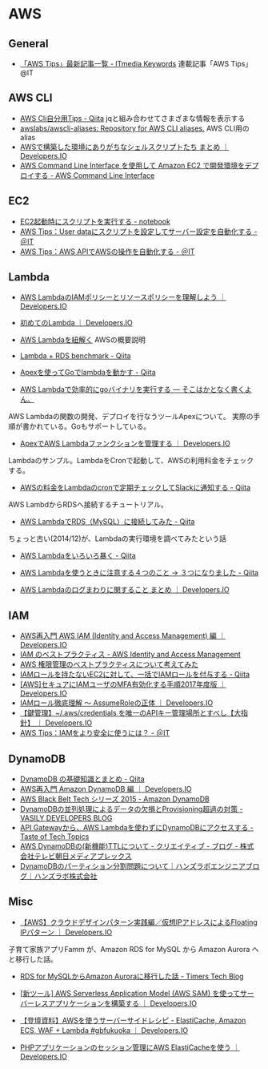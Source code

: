 # AWS

## General

* [「AWS Tips」最新記事一覧 - ITmedia Keywords](http://www.atmarkit.co.jp/ait/kw/awstips.html)  連載記事「AWS Tips」 @IT

## AWS CLI

* [AWS Cli自分用Tips - Qiita](http://qiita.com/takachan/items/421928dc61c51af97fb1)  jqと組み合わせてさまざまな情報を表示する
* [awslabs/awscli-aliases: Repository for AWS CLI aliases.](https://github.com/awslabs/awscli-aliases) AWS CLI用のalias
* [AWSで構築した環境にありがちなシェルスクリプトたち まとめ ｜ Developers.IO](http://dev.classmethod.jp/cloud/aws/aws-shellscript-summary/)
* [AWS Command Line Interface を使用して Amazon EC2 で開発環境をデプロイする - AWS Command Line Interface](http://docs.aws.amazon.com/ja_jp/cli/latest/userguide/tutorial-ec2-ubuntu.html)

## EC2

* [EC2起動時にスクリプトを実行する - notebook](http://swfz.hatenablog.com/entry/2015/10/15/202128)
* [AWS Tips：User dataにスクリプトを設定してサーバー設定を自動化する - ＠IT](http://www.atmarkit.co.jp/ait/articles/1408/25/news016.html)
* [AWS Tips：AWS APIでAWSの操作を自動化する - ＠IT](http://www.atmarkit.co.jp/ait/articles/1408/25/news015.html)

## Lambda

* [AWS LambdaのIAMポリシーとリソースポリシーを理解しよう ｜ Developers.IO](http://dev.classmethod.jp/cloud/aws/policies-for-lambda/)
* [初めてのLambda ｜ Developers.IO](http://dev.classmethod.jp/cloud/aws/sugano-002-lambda/)

* [AWS Lambdaを紐解く](https://www.slideshare.net/keisuke69/aws-lambda-46129981) AWSの概要説明
* [Lambda + RDS benchmark - Qiita](http://qiita.com/taruhachi/items/3f95ae3e84f56edb3787)
* [Apexを使ってGoでlambdaを動かす - Qiita](http://qiita.com/dora56/items/b3acb3f4e45e68dce6a8)
* [AWS Lambdaで効率的にgoバイナリを実行する — そこはかとなく書くよん。](http://tdoc.info/blog/2016/01/07/lambda.html)

AWS Lambdaの関数の開発、デプロイを行なうツールApexについて。
実際の手順が書かれている。Goもサポートしている。

* [ApexでAWS Lambdaファンクションを管理する ｜ Developers.IO](http://dev.classmethod.jp/cloud/aws/how-to-manage-aws-lambda-functions-with-apex/)

Lambdaのサンプル。LambdaをCronで起動して、AWSの利用料金をチェックする。

* [AWSの料金をLambdaのcronで定期チェックしてSlackに通知する - Qiita](http://qiita.com/saku/items/fc6b70a420a5c510de2b)

AWS LambdからRDSへ接続するチュートリアル。

* [AWS LambdaでRDS（MySQL）に接続してみた - Qiita](http://qiita.com/Keisuke69/items/cba4b501e91da95188f8)

ちょっと古い(2014/12)が、Lambdaの実行環境を調べてみたという話

* [AWS Lambdaをいろいろ暴く - Qiita](http://qiita.com/Keisuke69/items/9951a93fd711360a61c5)

* [AWS Lambdaを使うときに注意する４つのこと -> ３つになりました - Qiita](http://qiita.com/imafuku/items/55844535dcc8e3861bd0#%E3%81%9D%E3%81%AE%EF%BC%92%E5%88%B6%E9%99%90)
* [AWS Lambdaのログまわりに関すること まとめ ｜ Developers.IO](http://dev.classmethod.jp/cloud/aws/lambda-and-cloudwatch/)

## IAM

* [AWS再入門 AWS IAM (Identity and Access Management) 編 ｜ Developers.IO](http://dev.classmethod.jp/cloud/aws/cm-advent-calendar-2015-getting-started-again-aws-iam/#getting-started3)
* [IAM のベストプラクティス - AWS Identity and Access Management](http://docs.aws.amazon.com/ja_jp/IAM/latest/UserGuide/best-practices.html)
* [AWS 権限管理のベストプラクティスについて考えてみた](https://blog.manabusakai.com/2015/03/aws-authority-management/)
* [IAMロールを持たないEC2に対して、一括でIAMロールを付与する - Qiita](http://qiita.com/tkimura/items/b4711739496a0fdac06f)
* [[AWS]セキュアにIAMユーザのMFA有効化する手順2017年度版 ｜ Developers.IO](http://dev.classmethod.jp/cloud/aws/20170120-enabel-mfa/)
* [IAMロール徹底理解 〜 AssumeRoleの正体 ｜ Developers.IO](http://dev.classmethod.jp/cloud/aws/iam-role-and-assumerole/)
* [【鍵管理】~/.aws/credentials を唯一のAPIキー管理場所とすべし【大指針】 ｜ Developers.IO](http://dev.classmethod.jp/cloud/aws/exclusive-aws-credentials-location/)
* [AWS Tips：IAMをより安全に使うには？ - ＠IT](http://www.atmarkit.co.jp/ait/articles/1408/11/news007.html)

## DynamoDB

* [DynamoDB の基礎知識とまとめ - Qiita](http://qiita.com/hshimo/items/e5ad98b21786d796f1da)
* [AWS再入門 Amazon DynamoDB 編 ｜ Developers.IO](http://dev.classmethod.jp/cloud/aws/cm-advent-calendar-2015-aws-re-entering-dynamodb/)
* [AWS Black Belt Tech シリーズ 2015 - Amazon DynamoDB](https://www.slideshare.net/AmazonWebServicesJapan/20150805-aws-blackbeltdynamodb)
* [DynamoDBの並列処理によるデータの欠損とProvisioning超過の対策 - VASILY DEVELOPERS BLOG](http://tech.vasily.jp/entry/dynamodb_feedback)
* [API Gatewayから、AWS Lambdaを使わずにDynamoDBにアクセスする - Taste of Tech Topics](http://acro-engineer.hatenablog.com/entry/2016/09/23/120000)
* [AWS DynamoDBの(新機能)TTLについて - クリエイティブ - ブログ - 株式会社テレビ朝日メディアプレックス](http://www.mediaplex.co.jp/blogs/creative/aws-dynamodb%E3%81%AE%E6%96%B0%E6%A9%9F%E8%83%BDttl%E3%81%AB%E3%81%A4%E3%81%84%E3%81%A6/)
* [DynamoDBのパーティション分割問題について｜ハンズラボエンジニアブログ｜ハンズラボ株式会社](https://www.hands-lab.com/tech/entry/1592.html)

## Misc

* [【AWS】クラウドデザインパターン実践編／仮想IPアドレスによるFloating IPパターン ｜ Developers.IO](http://dev.classmethod.jp/cloud/aws-cdp-floating-ip-pattern/)

子育て家族アプリFamm が、Amazon RDS for MySQL から Amazon Aurora へと移行した話。

* [RDS for MySQLからAmazon Auroraに移行した話 - Timers Tech Blog](http://techblog.timers-inc.com/entry/2016/03/02/135607)

* [[新ツール] AWS Serverless Application Model (AWS SAM) を使ってサーバーレスアプリケーションを構築する ｜ Developers.IO](http://dev.classmethod.jp/cloud/aws/aws-serverless-application-model/)
* [【登壇資料】AWSを使うサーバーサイドレシピ - ElastiCache, Amazon ECS, WAF + Lambda #gbfukuoka ｜ Developers.IO](http://dev.classmethod.jp/server-side/aws-serverside-recipe/)
* [PHPアプリケーションのセッション管理にAWS ElastiCacheを使う ｜ Developers.IO](http://dev.classmethod.jp/cloud/aws/php-session-elasticache/)
